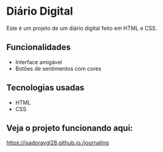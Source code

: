 # Diário Digital

Este é um projeto de um diário digital feito em HTML e CSS.

## Funcionalidades

- Interface amigável
- Botões de sentimentos com cores

## Tecnologias usadas

- HTML
- CSS

## Veja o projeto funcionando aqui:

https://isadoravgl28.github.io./journaling

